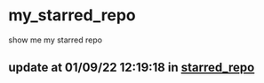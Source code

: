 # my_starred_repo
show me my starred repo

update at 01/09/22 12:19:18 in [starred_repo](./index.html)
---


